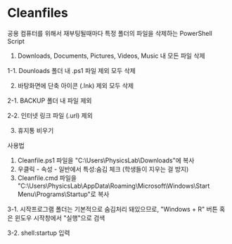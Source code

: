# Cleanfiles
공용 컴퓨터를 위해서 재부팅될때마다 특정 폴더의 파일을 삭제하는 PowerShell Script

1. Downloads, Documents, Pictures, Videos, Music 내 모든 파일 삭제

1-1. Dounloads 폴더 내 .ps1 파일 제외 모두 삭제

2. 바탕화면에 단축 아이콘 (.lnk) 제외 모두 삭제

2-1. BACKUP 폴더 내 파일 제외

2-2. 인터넷 링크 파일 (.url) 제외

3. 휴지통 비우기


사용법
1. Cleanfile.ps1 파일을 "C:\Users\PhysicsLab\Downloads"에 복사 
2. 우클릭 - 속성 - 일반에서 특성:숨김 체크 (학생들이 지우는 걸 방지)
3. Cleanfile.cmd 파일을 "C:\Users\PhysicsLab\AppData\Roaming\Microsoft\Windows\Start Menu\Programs\Startup\"로 복사

3-1. 시작프로그램 폴더는 기본적으로 숨김처리 돼있으므로, "Windows + R" 버튼 혹은 윈도우 시작창에서 "실행"으로 검색

3-2. shell:startup 입력
